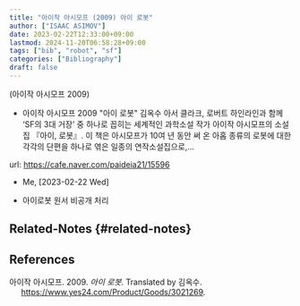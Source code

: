 ```yaml
---
title: "아이작 아시모프 (2009) 아이 로봇"
author: ["ISAAC ASIMOV"]
date: 2023-02-22T12:33:00+09:00
lastmod: 2024-11-20T06:58:28+09:00
tags: ["bib", "robot", "sf"]
categories: ["Bibliography"]
draft: false
---
```


(아이작 아시모프 2009)

-   아이작 아시모프 2009 "아이 로봇" 김옥수 아서 클라크, 로버트 하인라인과 함께 ‘SF의 3대 거장’ 중 하나로 꼽히는 세계적인 과학소설 작가 아이작 아시모프의 소설집 『아이, 로봇』. 이 책은 아시모프가 10여 년 동안 써 온 아홉 종류의 로봇에 대한 각각의 단편을 하나로 엮은 일종의 연작소설집으로,...

url: <https://cafe.naver.com/paideia21/15596>

-   Me, <span class="timestamp-wrapper"><span class="timestamp">[2023-02-22 Wed]</span></span>

-   아이로봇 원서 비공개 처리


## Related-Notes {#related-notes}

## References

<style>.csl-entry{text-indent: -1.5em; margin-left: 1.5em;}</style><div class="csl-bib-body">
  <div class="csl-entry">아이작 아시모프. 2009. <i>아이 로봇</i>. Translated by 김옥수. <a href="https://www.yes24.com/Product/Goods/3021269">https://www.yes24.com/Product/Goods/3021269</a>.</div>
</div>
